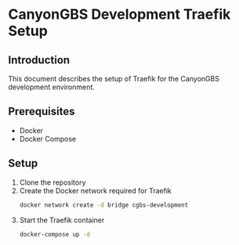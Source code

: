 # CanyonGBS Development Traefik Setup

## Introduction

This document describes the setup of Traefik for the CanyonGBS development environment.

## Prerequisites

- Docker
- Docker Compose

## Setup

1. Clone the repository
2. Create the Docker network required for Traefik
    ```bash
    docker network create -d bridge cgbs-development
    ```
3. Start the Traefik container
    ```bash
    docker-compose up -d
    ```
